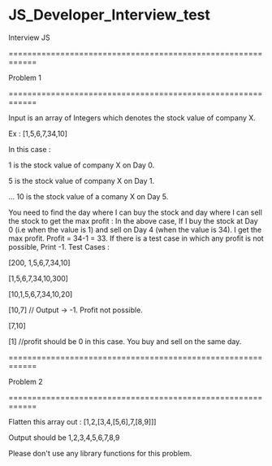 # JS_Developer_Interview_test
Interview JS

============================================================

Problem 1

============================================================


Input is an array of Integers which denotes the stock value of company X.

Ex : [1,5,6,7,34,10]

In this case :

1 is the stock value of company X on Day 0.

5 is the stock value of company X on Day 1.

...
10 is the stock value of a comany X on Day 5.

You need to find the day where I can buy the stock and day where I can sell the stock to get the max profit :
In the above case, If I buy the stock at Day 0 (i.e when the value is 1) and sell on Day 4 (when the value is 34). 
I get the max profit. Profit = 34-1 = 33.
If there is a test case in which any profit is not possible, Print -1.
Test Cases :

[200, 1,5,6,7,34,10]

[1,5,6,7,34,10,300]

[10,1,5,6,7,34,10,20]

[10,7] // Output -> -1. Profit not possible.

[7,10]

[1] //profit should be 0 in this case. You buy and sell on the same day.

============================================================

Problem 2

============================================================

Flatten this array out : [1,2,[3,4,[5,6],7,[8,9]]]

Output should be 1,2,3,4,5,6,7,8,9

Please don't use any library functions for this problem.

